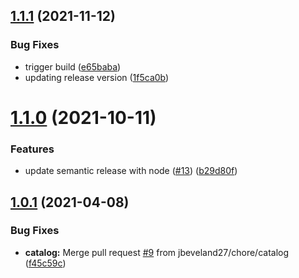 ## [1.1.1](https://github.com/newrelic/nr1-pathpoint/compare/v1.1.0...v1.1.1) (2021-11-12)


### Bug Fixes

* trigger build ([e65baba](https://github.com/newrelic/nr1-pathpoint/commit/e65baba98561d02e882a627ce1e05015438f5b91))
* updating release version ([1f5ca0b](https://github.com/newrelic/nr1-pathpoint/commit/1f5ca0bb38b602279be4c47aa47d50634229c09e))

# [1.1.0](https://github.com/newrelic/nr1-pathpoint/compare/v1.0.1...v1.1.0) (2021-10-11)


### Features

* update semantic release with node ([#13](https://github.com/newrelic/nr1-pathpoint/issues/13)) ([b29d80f](https://github.com/newrelic/nr1-pathpoint/commit/b29d80fa0bc4a4ce96bce5613508caca5b79c1f9))

## [1.0.1](https://github.com/newrelic/nr1-pathpoint/compare/v1.0.0...v1.0.1) (2021-04-08)


### Bug Fixes

* **catalog:** Merge pull request [#9](https://github.com/newrelic/nr1-pathpoint/issues/9) from jbeveland27/chore/catalog ([f45c59c](https://github.com/newrelic/nr1-pathpoint/commit/f45c59c82a11c6543c346c67e8c1815908d20a14))
